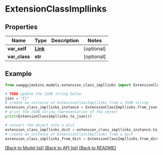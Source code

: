 # ExtensionClassImpllinks


## Properties

Name | Type | Description | Notes
------------ | ------------- | ------------- | -------------
**var_self** | [**Link**](Link.md) |  | [optional] 
**var_class** | **str** |  | [optional] 

## Example

```python
from swaggyjenkins.models.extension_class_impllinks import ExtensionClassImpllinks

# TODO update the JSON string below
json = "{}"
# create an instance of ExtensionClassImpllinks from a JSON string
extension_class_impllinks_instance = ExtensionClassImpllinks.from_json(json)
# print the JSON string representation of the object
print(ExtensionClassImpllinks.to_json())

# convert the object into a dict
extension_class_impllinks_dict = extension_class_impllinks_instance.to_dict()
# create an instance of ExtensionClassImpllinks from a dict
extension_class_impllinks_from_dict = ExtensionClassImpllinks.from_dict(extension_class_impllinks_dict)
```
[[Back to Model list]](../README.md#documentation-for-models) [[Back to API list]](../README.md#documentation-for-api-endpoints) [[Back to README]](../README.md)


